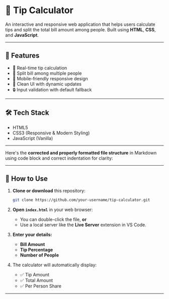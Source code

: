# 💸 Tip Calculator

An interactive and responsive web application that helps users calculate tips and split the total bill amount among people. Built using **HTML**, **CSS**, and **JavaScript**.

---

## 🚀 Features

- 🎯 Real-time tip calculation  
- 👥 Split bill among multiple people  
- 📱 Mobile-friendly responsive design  
- 🧮 Clean UI with dynamic updates  
- 🔒 Input validation with default fallback  

---

## 🛠️ Tech Stack

- HTML5  
- CSS3 (Responsive & Modern Styling)  
- JavaScript (Vanilla)  

---

Here's the **corrected and properly formatted file structure** in Markdown using code block and correct indentation for clarity:

---

## 🔧 How to Use

1. **Clone or download** this repository:
   ```bash
   git clone https://github.com/your-username/tip-calculator.git

2. **Open `index.html`** in your web browser:

   * You can double-click the file, **or**
   * Use a local server like the **Live Server** extension in VS Code.

3. **Enter your details:**

   * **Bill Amount**
   * **Tip Percentage**
   * **Number of People**

4. The calculator will automatically display:

   * ✅ Tip Amount
   * ✅ Total Amount
   * ✅ Per Person Share

---
